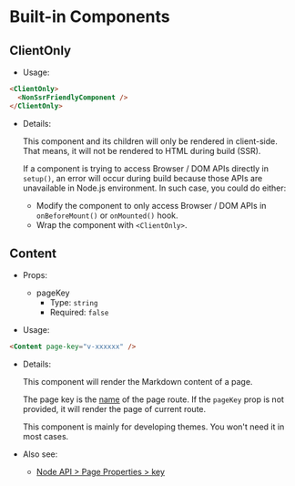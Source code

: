 # Built-in Components

<NpmBadge package="@vuepress/client" />

## ClientOnly

- Usage:

```md
<ClientOnly>
  <NonSsrFriendlyComponent />
</ClientOnly>
```

- Details:

  This component and its children will only be rendered in client-side. That means, it will not be rendered to HTML during build (SSR).

  If a component is trying to access Browser / DOM APIs directly in `setup()`, an error will occur during build because those APIs are unavailable in Node.js environment. In such case, you could do either:

  - Modify the component to only access Browser / DOM APIs in `onBeforeMount()` or `onMounted()` hook.
  - Wrap the component with `<ClientOnly>`.

## Content

- Props:
  - pageKey
    - Type: `string`
    - Required: `false`

- Usage:

```md
<Content page-key="v-xxxxxx" />
```

- Details:

  This component will render the Markdown content of a page.

  The page key is the [name](https://router.vuejs.org/api/#name-2) of the page route. If the `pageKey` prop is not provided, it will render the page of current route.

  This component is mainly for developing themes. You won't need it in most cases.

- Also see:
  - [Node API > Page Properties > key](./node-api.md#key)
